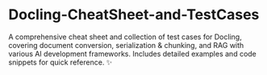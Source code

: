 # Docling-CheatSheet-and-TestCases
A comprehensive cheat sheet and collection of test cases for Docling, covering document conversion, serialization &amp; chunking, and RAG with various AI development frameworks. Includes detailed examples and code snippets for quick reference. ✨
